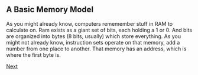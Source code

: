 ## A Basic Memory Model

As you might already know, computers rememember stuff in RAM to calculate on. Ram exists as a giant
set of bits, each holding a 1 or 0. And bits are organized into bytes (8 bits, usually) which store everything.
As you might not already know, instruction sets operate on that memory, add a number from one place to another.
That memory has an address, which is where the first byte is.

[Next](../Chapter1/A3.md)
